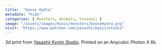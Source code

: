 ```yaml
---
title:  "Goose Hydra"
metadate: "hide"
categories: [ Monsters, Animals, Yasashii ]
image: "/assets/images/minis/monsters/GooseHydra.png"
visit: "https://www.patreon.com/yasashiikyojinstudio"
---
```

3d print from [Yasashii Kyojin Studio](https://www.patreon.com/yasashiikyojinstudio). 
Printed on an Anycubic Photon X 6k.